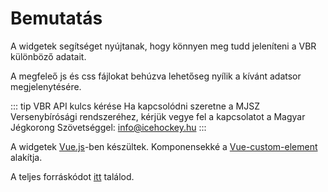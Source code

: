 # Bemutatás

A widgetek segítséget nyújtanak, hogy könnyen meg tudd jeleníteni a VBR különböző adatait.

A megfeleő js és css fájlokat behúzva lehetőseg nyílik a kívánt adatsor megjelenytésére.

::: tip VBR API kulcs kérése
Ha kapcsolódni szeretne a MJSZ Versenybírósági rendszeréhez, kérjük vegye fel a kapcsolatot a Magyar Jégkorong Szövetséggel: [info@icehockey.hu](mailto:info@icehockey.hu)
:::

A widgetek [Vue.js](https://vuejs.org/)-ben készültek. Komponensekké a [Vue-custom-element](https://github.com/karol-f/vue-custom-element) alakítja.

A teljes forráskódot [itt](https://github.com/Sokamoka/icehockey-vbr-widget) találod.
